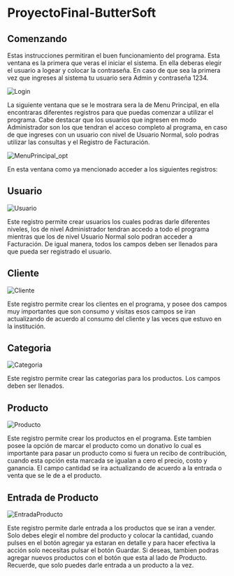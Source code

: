 # ProyectoFinal-ButterSoft
## Comenzando
Estas instrucciones permitiran el buen funcionamiento del programa. Esta ventana es la primera que veras el iniciar el sistema. En ella 
deberas elegir el usuario a logear y colocar la contraseña. En caso de que sea la primera vez que ingreses al sistema tu usuario sera Admin
y contraseña 1234.


![Login](https://user-images.githubusercontent.com/54560358/69479993-023ff900-0dda-11ea-908f-a481dfb08c8f.JPG)

La siguiente ventana que se le mostrara sera la de Menu Principal, en ella encontraras diferentes registros para que puedas comenzar a utilizar el programa. Cabe destacar que los usuarios que ingresen en modo Administrador son los que tendran el acceso completo al programa, en caso de que ingreses con un usuario con nivel de Usuario Normal, solo podras utilizar las consultas y el Registro de Facturación. 

![MenuPrincipal_opt](https://user-images.githubusercontent.com/54560358/69480267-6bc10700-0ddc-11ea-9e6f-3915d9795a8e.jpg)

En esta ventana como ya mencionado acceder a los siguientes registros:

## Usuario

![Usuario](https://user-images.githubusercontent.com/54560358/69480389-61ebd380-0ddd-11ea-80f9-445a439be847.JPG)

Este registro permite crear usuarios los cuales podras darle diferentes niveles, los de nivel Administrador tendran accedo a todo el programa mientras que los de nivel Usuario Normal solo podran acceder a Facturación. De igual manera, todos los campos deben ser llenados para que pueda ser registrado el usuario.

## Cliente

![Cliente](https://user-images.githubusercontent.com/54560358/69480595-25b97280-0ddf-11ea-84eb-e0959753d893.JPG)

Este registro permite crear los clientes en el programa, y posee dos campos muy importantes que son consumo y visitas esos campos se iran actualizando de acuerdo al consumo del cliente y las veces que estuvo en la institución.

## Categoria

![Categoria](https://user-images.githubusercontent.com/54560358/69480791-ee4bc580-0de0-11ea-942b-8a45788052a8.JPG)

Este registro permite crear las categorias para los productos. Los campos deben ser llenados.

## Producto
![Producto](https://user-images.githubusercontent.com/54560358/69480677-1129aa00-0de0-11ea-8b86-650c1a4a9e3b.JPG)

Este registro permite crear los productos en el programa. Este tambien posee la opción de marcar el producto como un donativo lo cual es importante para pasar un producto como si fuera un recibo de contribución, cuando esta opción esta marcada se igualan a cero el precio, costo y ganancia. El campo cantidad se ira actualizando de acuerdo a la entrada o venta que se le de a el producto.

## Entrada de Producto

![EntradaProducto](https://user-images.githubusercontent.com/54560358/69480827-539fb680-0de1-11ea-9d82-71ba686cfc27.JPG)

Este registro permite darle entrada a los productos que se iran a vender. Solo debes elegir el nombre del producto y colocar la cantidad, cuando pulses en el botón agregar ya estaran en detalle y para hacer efectiva la acción solo necesitas pulsar el botón Guardar. Si deseas, tambien podras agregar nuevos productos con el botón que esta al lado de Producto.
Recuerde, que solo puedes darle entrada a un producto a la vez.






